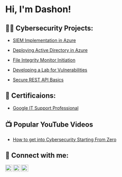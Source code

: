 <h1>Hi, I'm Dashon! </h1>

<h2>👨‍💻 Cybersecurity Projects:</h2>

  - [SIEM Implementation in Azure](https://github.com/joshmadakor1/Algorithms-Practice)
 
  - [Deploying Active Directory in Azure](https://github.com/joshmadakor1/Algorithms-Practice)

  - [File Integrity Monitor Initiation](https://github.com/joshmadakor1/Algorithms-Practice)

  - [Developing a Lab for Vulnerabilities](https://github.com/joshmadakor1/Algorithms-Practice)

  - [Secure REST API Basics](https://github.com/joshmadakor1/Algorithms-Practice)

<h2>📃 Certificaions:</h2>

  - [Google IT Support Professional](https://github.com/joshmadakor1/Algorithms-Practice)



<h2>📺 Popular YouTube Videos</h2>

- [How to get into Cybersecurity Starting From Zero](https://www.youtube.com/watch?v=a83ASGn_V_s)

<h2> 🤳 Connect with me:</h2>

[<img align="left" alt="JoshMadakor | YouTube" width="22px" src="https://cdn.jsdelivr.net/npm/simple-icons@v3/icons/youtube.svg" />][youtube]
[<img align="left" alt="JoshMadakor | Twitter" width="22px" src="https://cdn.jsdelivr.net/npm/simple-icons@v3/icons/twitter.svg" />][twitter]
[<img align="left" alt="JoshMadakor | LinkedIn" width="22px" src="https://cdn.jsdelivr.net/npm/simple-icons@v3/icons/linkedin.svg" />][linkedin]

[twitter]: https://twitter.com/joshmadakor
[youtube]: https://www.youtube.com/c/joshmadakor
[linkedin]: https://linkedin.com/in/joshmadakor

<!--
**DashonJennings/DashonJennings** is a ✨ _special_ ✨ repository because its `README.md` (this file) appears on your GitHub profile.

Here are some ideas to get you started:

- 🔭 I’m currently working on ...
- 🌱 I’m currently learning ...
- 👯 I’m looking to collaborate on ...
- 🤔 I’m looking for help with ...
- 💬 Ask me about ...
- 📫 How to reach me: ...
- 😄 Pronouns: ...
- ⚡ Fun fact: ...
-->
